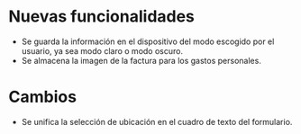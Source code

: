# Nuevas funcionalidades
- Se guarda la información en el dispositivo del modo escogido por el usuario, ya sea modo claro o modo oscuro.
- Se almacena la imagen de la factura para los gastos personales.
# Cambios
- Se unifica la selección de ubicación en el cuadro de texto del formulario.